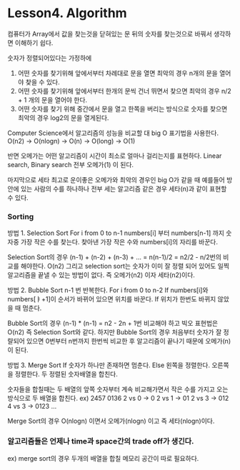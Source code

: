 # Lesson4. Algorithm 

컴퓨터가 Array에서 값을 찾는것을 닫혀있는 문 뒤의 숫자를 찾는것으로 바꿔서 생각하면 이해하기 쉽다. 

숫자가 정렬되어있다는 가정하에
1. 어떤 숫자를 찾기위해 앞에서부터 차례대로 문을 열면 최악의 경우 n개의 문을 열어야 찾을 수 있다. 
2. 어떤 숫자를 찾기위해 앞에서부터 한개의 문씩 건너 뛰면서 찾으면 최악의 경우 n/2 + 1 개의 문을 열어야 한다. 
3. 어떤 숫자를 찾기 위해 중간에서 문을 열고 한쪽을 버리는 방식으로 숫자를 찾으면 최악의 경우 log2의 문을 열게된다.

Computer Science에서 알고리즘의 성능을 비교할 대 big O 표기법을 사용한다.
O(n2) -> O(nlogn) -> O(n) -> O(long) -> O(1)

반면 오메가는 어떤 알고리즘이 시간이 최소로 얼마나 걸리는지를 표현하다. 
Linear search, Binary search 전부 오메가(1) 이 된다. 

마지막으로 세타 최고로 운이좋은 오메가와 최악의 경우인 big O가 같을 때 예를들어 방안에 있는 사람의 수를 하나하나 전부 세는 알고리즘 같은 경우 세타(n)과 같이 표현할 수 있다. 

### Sorting 

방법 1. Selection Sort
For i from 0 to n-1 
    numbers[i] 부터 numbers[n-1] 까지 숫자중 가장 작은 수를 찾는다. 
    찾아낸 가장 작은 수와 numbers[i]의 자리를 바꾼다. 

Selection Sort의 경우 (n-1) + (n-2) + (n-3) + ... = n(n-1)/2 = n2/2 - n/2번의 비교를 해야한다. O(n2) 
그리고 selection sort는 숫자가 이미 잘 정렬 되어 있어도 일찍 알고리즘을 끝낼 수 있는 방법이 없다. 즉 오메가(n2) 이자 세타(n2)이다. 

방법 2. Bubble Sort 
n-1 번 반복한다.
    For i from 0 to n-2
        If numbers[i]와 numbers[ㅑ+1]이 순서가 바뀌어 있으면
            위치를 바꾼다.
    If 위치가 한번도 바뀌지 않았을 때
        멈춘다.

Bubble Sort의 경우 (n-1) * (n-1) = n2 - 2n + 1번 비교해야 하고 빅오 표현법은 O(n2) 즉 Selection Sort와 같다.
하지만 Bubble Sort의 경우 처음부터 숫자가 잘 정랼되어 있으면 0번부터 n번까지 한번씩 비교한 후 알고리즘이 끝나기 때문에 오메가(n)이 된다. 

방법 3. Merge Sort 
If 숫자가 하나만 존재하면
    멈춘다.
Else
    왼쪽을 정렬한다.
    오른쪽을 정렬한다. 
    두 정렬된 숫자배열을 합친다.

숫자들을 합칠때는 두 배열의 앞쪽 숫자부터 계속 비교해가면서 작은 수를 가지고 오는 방식으로 두 배열을 합친다. 
ex) 2457    0136
2 vs 0 -> 0 
2 vs 1 -> 01 
2 vs 3 -> 012
4 vs 3 -> 0123 ...

Merge Sort의 경우 O(nlogn) 이면서 오메가(nlogn) 이고 즉 세타(nlogn)이다.

### 알고리즘들은 언제나 time과 space간의 trade off가 생긴다. 
ex) merge sort의 경우 두개의 배열을 합칠 메모리 공간이 따로 필요하다.